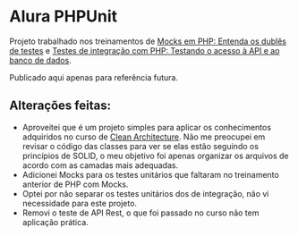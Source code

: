 # Alura PHPUnit
Projeto trabalhado nos treinamentos de [Mocks em PHP: Entenda os dublês de testes](https://www.alura.com.br/curso-online-php-mocks "Mocks em PHP: Entenda os dublês de testes") e [Testes de integração com PHP: Testando o acesso à API e ao banco de dados](https://www.alura.com.br/curso-online-php-testes-integracao "Testes de integração com PHP: Testando o acesso à API e ao banco de dados").

Publicado aqui apenas para referência futura.

## Alterações feitas:
- Aproveitei que é um projeto simples para aplicar os conhecimentos adquiridos no curso de [Clean Architecture](https://github.com/wevertonj/php-clean-architecture "Clean Architecture"). Não me preocupei em revisar o código das classes para ver se elas estão seguindo os princípios de SOLID, o meu objetivo foi apenas organizar os arquivos de acordo com as camadas mais adequadas.
- Adicionei Mocks para os testes unitários que faltaram no treinamento anterior de PHP com Mocks.
- Optei por não separar os testes unitários dos de integração, não vi necessidade para este projeto.
- Removi o teste de API Rest, o que foi passado no curso não tem aplicação prática.
